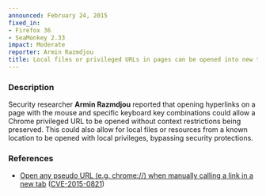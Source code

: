 ```yaml
---
announced: February 24, 2015
fixed_in:
- Firefox 36
- SeaMonkey 2.33
impact: Moderate
reporter: Armin Razmdjou
title: Local files or privileged URLs in pages can be opened into new tabs
---
```


<h3>Description</h3>

<p>Security researcher <strong>Armin Razmdjou</strong> reported that opening
hyperlinks on a page with the mouse and specific keyboard key combinations could
allow a Chrome privileged URL to be opened without context restrictions being
preserved. This could also allow for local files or resources from a known
location to be opened with local privileges, bypassing security
protections.
</p>

<h3>References</h3>

<ul>
  <li><a href="https://bugzilla.mozilla.org/show_bug.cgi?id=1111960">
       Open any pseudo URL (e.g. chrome://) when manually calling a link in a
new tab</a>
(<a href="http://cve.mitre.org/cgi-bin/cvename.cgi?name=CVE-2015-0821"
class="ex-ref">CVE-2015-0821</a>)</li>
</ul>



